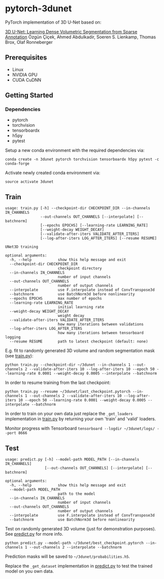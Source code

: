 # pytorch-3dunet

PyTorch implementation of 3D U-Net based on:

[3D U-Net: Learning Dense Volumetric Segmentation from Sparse Annotation](https://arxiv.org/abs/1606.06650)
Özgün Çiçek, Ahmed Abdulkadir, Soeren S. Lienkamp, Thomas Brox, Olaf Ronneberger

## Prerequisites
- Linux
- NVIDIA GPU
- CUDA CuDNN

## Getting Started

### Dependencies
- pytorch
- torchvision
- tensorboardx
- h5py
- pytest

Setup a new conda environment with the required dependencies via:
```
conda create -n 3dunet pytorch torchvision tensorboardx h5py pytest -c conda-forge
``` 
Activate newly created conda environment via:
```
source activate 3dunet

```

## Train
```
usage: train.py [-h] --checkpoint-dir CHECKPOINT_DIR --in-channels IN_CHANNELS
                --out-channels OUT_CHANNELS [--interpolate] [--batchnorm]
                [--epochs EPOCHS] [--learning-rate LEARNING_RATE]
                [--weight-decay WEIGHT_DECAY]
                [--validate-after-iters VALIDATE_AFTER_ITERS]
                [--log-after-iters LOG_AFTER_ITERS] [--resume RESUME]

UNet3D training

optional arguments:
  -h, --help            show this help message and exit
  --checkpoint-dir CHECKPOINT_DIR
                        checkpoint directory
  --in-channels IN_CHANNELS
                        number of input channels
  --out-channels OUT_CHANNELS
                        number of output channels
  --interpolate         use F.interpolate instead of ConvTranspose3d
  --batchnorm           use BatchNorm3d before nonlinearity
  --epochs EPOCHS       max number of epochs
  --learning-rate LEARNING_RATE
                        initial learning rate
  --weight-decay WEIGHT_DECAY
                        weight decay
  --validate-after-iters VALIDATE_AFTER_ITERS
                        how many iterations between validations
  --log-after-iters LOG_AFTER_ITERS
                        how many iterations between tensorboard logging
  --resume RESUME       path to latest checkpoint (default: none)

```


E.g. fit to randomly generated 3D volume and random segmentation mask (see [train.py](train.py)):
```
python train.py --checkpoint-dir ~/3dunet --in-channels 1 --out-channels 2 --validate-after-iters 10 --log-after-iters 10 --epoch 50 --learning-rate 0.0001 --weight-decay 0.0005 --interpolate --batchnorm        
```
In order to resume training from the last checkpoint:
```
python train.py --resume ~/3dunet/last_checkpoint.pytorch --in-channels 1 --out-channels 2 --validate-after-iters 10 --log-after-iters 10 --epoch 50 --learning-rate 0.0001 --weight-decay 0.0005 --interpolate --batchnorm        

```
In order to train on your own data just replace the `_get_loaders` implementation in [train.py](train.py) by returning your own 'train' and 'valid' loaders.

Monitor progress with Tensorboard `tensorboard --logdir ~/3dunet/logs/ --port 8666`

## Test
```
usage: predict.py [-h] --model-path MODEL_PATH [--in-channels IN_CHANNELS]
                  [--out-channels OUT_CHANNELS] [--interpolate] [--batchnorm]

optional arguments:
  -h, --help            show this help message and exit
  --model-path MODEL_PATH
                        path to the model
  --in-channels IN_CHANNELS
                        number of input channels
  --out-channels OUT_CHANNELS
                        number of output channels
  --interpolate         use F.interpolate instead of ConvTranspose3d
  --batchnorm           use BatchNorm3d before nonlinearity

```

Test on randomly generated 3D volume (just for demonstration purposes). See [predict.py](predict.py) for more info.
```
python predict.py --model-path ~/3dunet/best_checkpoint.pytorch --in-channels 1 --out-channels 2 --interpolate --batchnorm
```
Prediction masks will be saved to `~/3dunet/probabilities.h5`.

Replace the `_get_dataset` implementation in [predict.py](predict.py) to test the trained model on you own data.